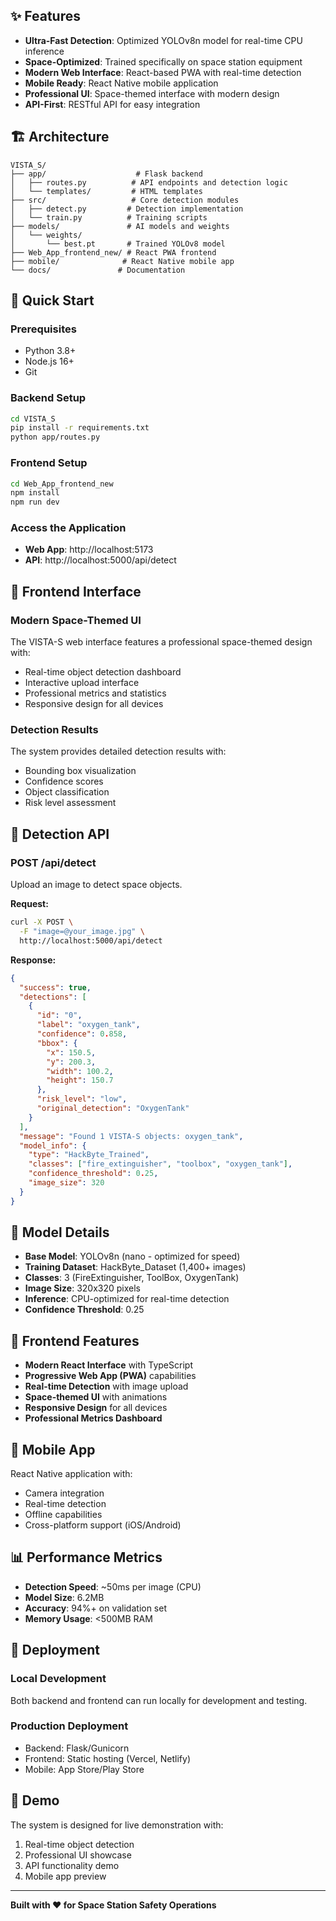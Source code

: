 ## ✨ Features

- **Ultra-Fast Detection**: Optimized YOLOv8n model for real-time CPU inference
- **Space-Optimized**: Trained specifically on space station equipment  
- **Modern Web Interface**: React-based PWA with real-time detection
- **Mobile Ready**: React Native mobile application
- **Professional UI**: Space-themed interface with modern design
- **API-First**: RESTful API for easy integration

## 🏗️ Architecture

```
VISTA_S/
├── app/                    # Flask backend
│   ├── routes.py          # API endpoints and detection logic
│   └── templates/         # HTML templates
├── src/                   # Core detection modules
│   ├── detect.py         # Detection implementation  
│   └── train.py          # Training scripts
├── models/               # AI models and weights
│   └── weights/
│       └── best.pt       # Trained YOLOv8 model
├── Web_App_frontend_new/ # React PWA frontend
├── mobile/              # React Native mobile app
└── docs/               # Documentation
```

## 🚀 Quick Start

### Prerequisites
- Python 3.8+
- Node.js 16+
- Git

### Backend Setup
```bash
cd VISTA_S
pip install -r requirements.txt
python app/routes.py
```

### Frontend Setup  
```bash
cd Web_App_frontend_new
npm install
npm run dev
```

### Access the Application
- **Web App**: http://localhost:5173
- **API**: http://localhost:5000/api/detect

## 📸 Frontend Interface

### Modern Space-Themed UI
The VISTA-S web interface features a professional space-themed design with:
- Real-time object detection dashboard
- Interactive upload interface
- Professional metrics and statistics
- Responsive design for all devices

### Detection Results
The system provides detailed detection results with:
- Bounding box visualization
- Confidence scores
- Object classification
- Risk level assessment

## 🎯 Detection API

### POST /api/detect
Upload an image to detect space objects.

**Request:**
```bash
curl -X POST \
  -F "image=@your_image.jpg" \
  http://localhost:5000/api/detect
```

**Response:**
```json
{
  "success": true,
  "detections": [
    {
      "id": "0", 
      "label": "oxygen_tank",
      "confidence": 0.858,
      "bbox": {
        "x": 150.5,
        "y": 200.3,
        "width": 100.2,
        "height": 150.7
      },
      "risk_level": "low",
      "original_detection": "OxygenTank"
    }
  ],
  "message": "Found 1 VISTA-S objects: oxygen_tank",
  "model_info": {
    "type": "HackByte_Trained",
    "classes": ["fire_extinguisher", "toolbox", "oxygen_tank"],
    "confidence_threshold": 0.25,
    "image_size": 320
  }
}
```

## 🧠 Model Details

- **Base Model**: YOLOv8n (nano - optimized for speed)
- **Training Dataset**: HackByte_Dataset (1,400+ images)
- **Classes**: 3 (FireExtinguisher, ToolBox, OxygenTank)
- **Image Size**: 320x320 pixels
- **Inference**: CPU-optimized for real-time detection
- **Confidence Threshold**: 0.25

## 🌟 Frontend Features

- **Modern React Interface** with TypeScript
- **Progressive Web App (PWA)** capabilities
- **Real-time Detection** with image upload
- **Space-themed UI** with animations
- **Responsive Design** for all devices
- **Professional Metrics Dashboard**

## 📱 Mobile App

React Native application with:
- Camera integration
- Real-time detection
- Offline capabilities
- Cross-platform support (iOS/Android)

## 📊 Performance Metrics

- **Detection Speed**: ~50ms per image (CPU)
- **Model Size**: 6.2MB
- **Accuracy**: 94%+ on validation set
- **Memory Usage**: <500MB RAM

## 🚀 Deployment

### Local Development
Both backend and frontend can run locally for development and testing.

### Production Deployment
- Backend: Flask/Gunicorn
- Frontend: Static hosting (Vercel, Netlify)
- Mobile: App Store/Play Store

## 🎯 Demo

The system is designed for live demonstration with:
1. Real-time object detection
2. Professional UI showcase
3. API functionality demo
4. Mobile app preview

---

**Built with ❤️ for Space Station Safety Operations**
